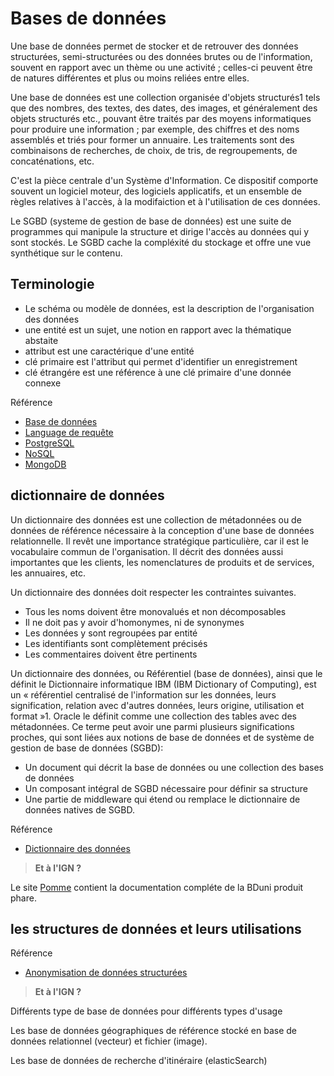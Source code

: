 # Bases de données

Une base de données permet de stocker et de retrouver des données structurées, semi-structurées ou des données brutes ou de l'information, souvent en rapport avec un thème ou une activité ; celles-ci peuvent être de natures différentes et plus ou moins reliées entre elles.

Une base de données est une collection organisée d'objets structurés1 tels que des nombres, des textes, des dates, des images, et généralement des objets structurés etc., pouvant être traités par des moyens informatiques pour produire une information ; par exemple, des chiffres et des noms assemblés et triés pour former un annuaire. Les traitements sont des combinaisons de recherches, de choix, de tris, de regroupements, de concaténations, etc.

C'est la pièce centrale d'un Système d'Information. Ce dispositif comporte souvent un logiciel moteur, des logiciels applicatifs, et un ensemble de règles relatives à l'accès, à la modifaiction et à l'utilisation de ces données.

Le SGBD (systeme de gestion de base de données) est une suite de programmes qui manipule la structure et dirige l'accès au données qui y sont stockés. Le SGBD cache la compléxité du stockage et offre une vue synthétique sur le contenu.

## Terminologie

- Le schéma ou modèle de données, est la description de l'organisation des données
- une entité est un sujet, une notion en rapport avec la thématique abstaite
- attribut est une caractérique d'une entité
- clé primaire est l'attribut qui permet d'identifier un enregistrement
- clé étrangére est une référence à une clé primaire d'une donnée connexe

Référence

- [Base de données](https://fr.wikipedia.org/wiki/Base_de_donn%C3%A9es)
- [Language de requête](https://fr.wikipedia.org/wiki/Langage_de_requ%C3%AAte)
- [PostgreSQL](https://fr.wikipedia.org/wiki/PostgreSQL)
- [NoSQL](https://fr.wikipedia.org/wiki/NoSQL)
- [MongoDB](https://fr.wikipedia.org/wiki/MongoDB)

## dictionnaire de données

Un dictionnaire des données est une collection de métadonnées ou de données de référence nécessaire à la conception d'une base de données relationnelle. Il revêt une importance stratégique particulière, car il est le vocabulaire commun de l'organisation. Il décrit des données aussi importantes que les clients, les nomenclatures de produits et de services, les annuaires, etc.

Un dictionnaire des données doit respecter les contraintes suivantes.

- Tous les noms doivent être monovalués et non décomposables
- Il ne doit pas y avoir d'homonymes, ni de synonymes
- Les données y sont regroupées par entité
- Les identifiants sont complètement précisés
- Les commentaires doivent être pertinents

Un dictionnaire des données, ou Référentiel (base de données), ainsi que le définit le Dictionnaire informatique IBM (IBM Dictionary of Computing), est un « référentiel centralisé de l'information sur les données, leurs signification, relation avec d'autres données, leurs origine, utilisation et format »1. Oracle le définit comme une collection des tables avec des métadonnées. Ce terme peut avoir une parmi plusieurs significations proches, qui sont liées aux notions de base de données et de système de gestion de base de données (SGBD):

- Un document qui décrit la base de données ou une collection des bases de données
- Un composant intégral de SGBD nécessaire pour définir sa structure
- Une partie de middleware qui étend ou remplace le dictionnaire de données natives de SGBD.

Référence

- [Dictionnaire des données](https://fr.wikipedia.org/wiki/Dictionnaire_des_donn%C3%A9es)

> **Et à l'IGN ?**

Le site [Pomme](https://pomme.ign.fr/SV3D/Documentation-BDUni-v2/) contient la documentation compléte de la BDuni produit phare.

## les structures de données et leurs utilisations

Référence

- [Anonymisation de données structurées](https://www.numerique.gouv.fr/agenda/table-ronde-anonymisation-de-donnees/)

> **Et à l'IGN ?**

Différents type de base de données pour différents types d'usage

Les base de données géographiques de référence stocké en base de données relationnel (vecteur) et fichier (image).

Les base de données de recherche d'itinéraire (elasticSearch)
